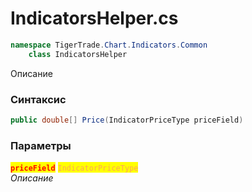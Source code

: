 
# IndicatorsHelper.cs
```csharp
namespace TigerTrade.Chart.Indicators.Common  
    class IndicatorsHelper
```

Описание

### Синтаксис
```csharp
public double[] Price(IndicatorPriceType priceField)
```

### Параметры  
<mark style="color:red;">**`priceField`**</mark> <mark style="color: rgb(255, 166, 87);">`IndicatorPriceType`</mark>  
 *Описание*  
  

                    
                    